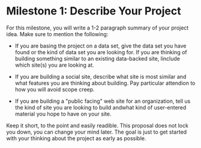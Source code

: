 Milestone 1: Describe Your Project
==================================

For this milestone, you will write a 1-2 paragraph summary of your project idea.
Make sure to mention the following:

* If you are basing the project on a data set, give the data set you have found or the kind of data set you are looking for.  If you are thinking of building something similar to an existing data-backed site, linclude which site(s) you are looking at.

* If you are building a social site, describe what site is most similar and what features you are thinking about building.  Pay particular attendion to how you will avoid scope creep.

* If you are building a "public facing" web site for an organization, tell us the kind of site you are looking to build andwhat kind of user-entered material you hope to have on your site.

Keep it short, to the point and easily readible.   This proposal does not lock you down, you can change your mind later.  The goal is just to get started with your thinking about the project as early as possible.

